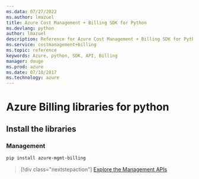 ```yaml
---
ms.data: 07/27/2022
ms.author: lmazuel
title: Azure Cost Management + Billing SDK for Python
ms.devlang: python
author: lmazuel
description: Reference for Azure Cost Management + Billing SDK for Python
ms.service: costmanagement+billing
ms.topic: reference
keywords: Azure, python, SDK, API, Billing
manager: douge
ms.prod: azure
ms.date: 07/10/2017
ms.technology: azure
---
```

# Azure Billing libraries for python

## Install the libraries


### Management

```bash
pip install azure-mgmt-billing
```
> [!div class="nextstepaction"]
> [Explore the Management APIs](/python/api/overview/azure/billing/management)